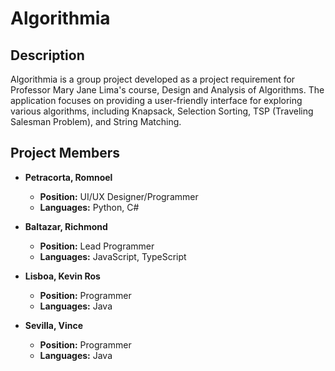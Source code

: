 # Algorithmia

## Description

Algorithmia is a group project developed as a project requirement for Professor Mary Jane Lima's course, Design and Analysis of Algorithms. The application focuses on providing a user-friendly interface for exploring various algorithms, including Knapsack, Selection Sorting, TSP (Traveling Salesman Problem), and String Matching.

## Project Members

- **Petracorta, Romnoel**

  - **Position:** UI/UX Designer/Programmer
  - **Languages:** Python, C#

- **Baltazar, Richmond**

  - **Position:** Lead Programmer
  - **Languages:** JavaScript, TypeScript

- **Lisboa, Kevin Ros**

  - **Position:** Programmer
  - **Languages:** Java

- **Sevilla, Vince**
  - **Position:** Programmer
  - **Languages:** Java
